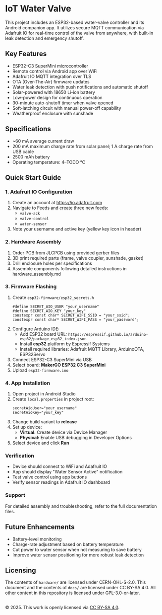 # IoT Water Valve
This project includes an ESP32-based water-valve controller and its Android companion app. It utilizes secure MQTT communication via Adafruit IO for real-time control of the valve from anywhere, with built-in leak detection and emergency shutoff. 

## Key Features
- ESP32-C3 SuperMini microcontroller
- Remote control via Android app over WiFi
- Adafruit IO MQTT integration over TLS
- OTA (Over-The-Air) firmware updates
- Water leak detection with push notifications and automatic shutoff
- Solar-powered with 18650 Li-ion battery
- Low-power design for continuous operation
- 30-minute auto-shutoff timer when valve opened
- Soft-latching circuit with manual power-off capability
- Weatherproof enclosure with sunshade

## Specifications
- ~60 mA average current draw
- 200 mA maximum charge rate from solar panel; 1 A charge rate from USB cable
- 2500 mAh battery
- Operating temperature: 4–TODO °C

## Quick Start Guide
### 1. Adafruit IO Configuration
1. Create an account at https://io.adafruit.com
2. Navigate to Feeds and create three new feeds:
    - ```valve-ack```
    - ```valve-control```
    - ```water-sensor```
3. Note your username and active key (yellow key icon in header)

### 2. Hardware Assembly
1. Order PCB from JLCPCB using provided gerber files
2. 3D print required parts (frame, valve coupler, sunshade, gasket)
3. Drill enclosure holes per specifications
4. Assemble components following detailed instructions in hardware_assembly.md

### 3. Firmware Flashing
1. Create ```esp32-firmware/esp32_secrets.h```
    ```
    #define SECRET_AIO_USER "your_username"
    #define SECRET_AIO_KEY "your_key"
    constexpr const char* SECRET_WIFI_SSID = "your_ssid";
    constexpr const char* SECRET_WIFI_PASS = "your_password";
    ```
2. Configure Arduino IDE:
    - Add ESP32 board URL: ```https://espressif.github.io/arduino-esp32/package_esp32_index.json```
    - Install __esp32__ platform by Espressif Systems
    - Install required libraries: Adafruit MQTT Library, ArduinoOTA, ESP32Servo
3. Connect ESP32-C3 SuperMini via USB
4. Select board: __MakerGO ESP32 C3 SuperMini__
5. Upload ```esp32-firmware.ino```

### 4. App Installation
1. Open project in Android Studio
2. Create ```local.properties``` in project root:
    ```
    secretAioUser="your_username"
    secretAioKey="your_key"
    ```
3. Change build variant to __release__
4. Set up device:
    - __Virtual:__ Create device via Device Manager
    - __Physical:__ Enable USB debugging in Developer Options
5. Select device and click __Run__

### Verification
- Device should connect to WiFi and Adafruit IO
- App should display "Water Sensor Active" notification
- Test valve control using app buttons
- Verify sensor readings in Adafruit IO dashboard

### Support
For detailed assembly and troubleshooting, refer to the full documentation files.

## Future Enhancements
- Battery-level monitoring
- Charge-rate adjustment based on battery temperature
- Cut power to water sensor when not measuring to save battery
- Improve water sensor positioning for more robust leak detection

## Licensing

The contents of `hardware/` are licensed under CERN-OHL-S-2.0. This document and the contents of `docs/` are licensed under CC BY-SA 4.0. All other content in this repository is licensed under GPL-3.0-or-later.
##
© 2025. This work is openly licensed via [CC BY-SA 4.0](https://creativecommons.org/licenses/by-sa/4.0/).